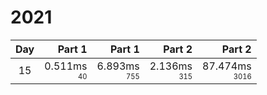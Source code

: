 # 2021

Day | Part 1 | Part 1 | Part 2 | Part 2
:---:|---:|---:|---:|---:
15 | 0.511ms <br/><sub><sup>40</sup></sub> | 6.893ms <br/><sub><sup>755</sup></sub> | 2.136ms <br/><sub><sup>315</sup></sub> | 87.474ms <br/><sub><sup>3016</sup></sub> 
